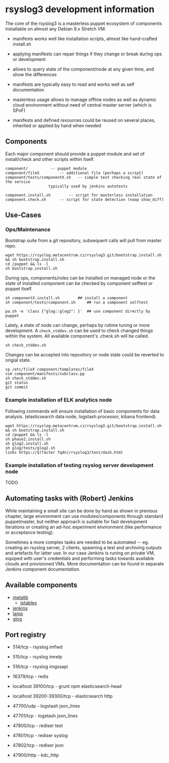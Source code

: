 # rsyslog3 development information

The core of the rsyslog3 is a masterless puppet ecosystem of components installable
on almost any Debian 9.x Stretch VM.

* manifests works well like installation scripts, almost like hand-crafted install.sh
* applying manifests can repair things if they change or break during ops or development
* allows to query state of the component/node at any given time, and show the differences

* manifests are typically easy to read and works well as self documentation
* masterless usage allows to manage offline nodes as well as dynamic cloud environment without need of central master server (which is SPoF)
* manifests and defined resources could be reused on several places, inherited or applied by hand when needed


## Components

Each major component should provide a puppet module and set of install/check
and other scripts within itself.

```
component/			-- puppet module
component/fileX			-- additional file (perhaps a script)
component/tests/componentX.sh	-- simple test checking real state of the service
  				   typically used by jenkins autotests

component.install.sh		-- script for masterless installation
component.check.sh		-- script for state detection (noop show_diff)
```

## Use-Cases

### Ops/Maintenance

Bootstrap suite from a git repository, subsequent calls will pull from master repo.

```
wget https://rsyslog.metacentrum.cz/rsyslog3.git/bootstrap.install.sh && sh bootstrap.install.sh
cd /puppet && ls -l
sh bootstrap.install.sh
```

During ops, components/roles can be installed on managed node or the state of
installed component can be checked by component selftest or puppet itself.

```
sh componentX.install.sh 		## install a component
sh component/tests/component.sh		## run a component selftest

pa.sh -e 'class {"glog::glog2": }'	## use component directly by puppet
```

Lately, a state of node can change, perhaps by rutime tuning or more
development. A `check_stddev.sh` can be used to check changed things within the
system. All available component's .check.sh will be called.

```
sh check_stddev.sh
```

Changes can be accepted into repository or node state could be reverted to origial state.

``` 
cp /etc/fileX component/templates/fileX
vim component/manifests/subclass.pp
sh check_stddev.sh
git status
git commit
```

### Example installation of ELK analytics node

Following commands will ensure installation of basic components for data analysis.
(elasticsearch data node, logstash processor, kibana frontend).

```
wget https://rsyslog.metacentrum.cz/rsyslog3.git/bootstrap.install.sh && sh bootstrap.install.sh
cd /puppet && ls -l
sh phase2.install.sh
sh glog2.install.sh
sh glog/tests/glog2.sh
links https://$(facter fqdn)/rsyslog3/test/dash.html
```
 
### Example installation of testing rsyslog server development node

TODO

## Automating tasks with (Robert) Jenkins

While maintaining a small site can be done by hand as shown in previous
chapter, large environment can use modules/components through standard
puppetmaster, but neither approach is suitable for fast development iterations
or creating an ad-hoc experiment environment (like performance or acceptance
testing).

Sometimes a more complex tasks are needed to be automated -- eg. creating an
rsyslog server, 2 clients, spawning a test and archiving outputs and artefacts
for latter use. In our case Jenkins is runing on private VM, equiped with
user's credentials and performing tasks towards available clouds and
provisioned VMs. More documentation can be found in separate Jenkins component
documentation.

## Available components

* [metalib](https://github.com/bodik/rsyslog3/tree/master/metalib/)
  * [iptables](https://github.com/bodik/rsyslog3/tree/master/iptables/)
* [jenkins](https://github.com/bodik/rsyslog3/tree/master/jenkins/)
* [lamp](https://github.com/bodik/rsyslog3/tree/master/lamp/)
* [glog](https://github.com/bodik/rsyslog3/tree/master/glog/)

## Port registry

* 514/tcp - rsyslog imfwd
* 515/tcp - rsyslog imrelp
* 516/tcp - rsyslog imgssapi

* 16379/tcp - redis

* localhost 39100/tcp - grunt npm elasticsearch-head
* localhost 39200-39300/tcp - elasticsearch http

* 47700/udp - logstash json_lines
* 47701/tcp - logstash json_lines

* 47800/tcp - rediser test
* 47801/tcp - rediser syslog
* 47802/tcp - rediser json

* 47900/http - kdc_http

